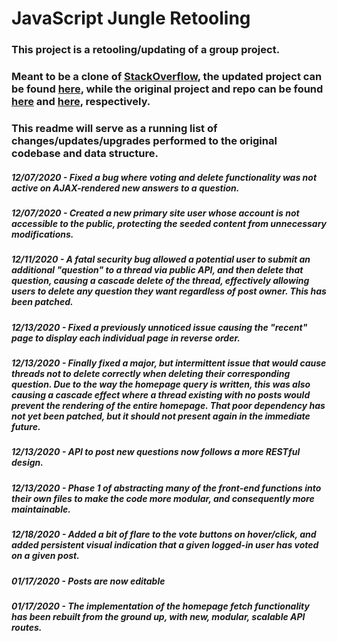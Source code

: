 # JavaScript Jungle Retooling

### This project is a retooling/updating of a group project.
### Meant to be a clone of [StackOverflow](https://www.stackoverflow.com), the updated project can be found [here](https://jsjredux.herokuapp.com), while the original project and repo can be found [here](https://javascriptjungle.herokuapp.com) and [here](https://github.com/Giiaga/JavaScriptJungle), respectively.

### This readme will serve as a running list of changes/updates/upgrades performed to the original codebase and data structure.

##### 12/07/2020 - Fixed a bug where voting and delete functionality was not active on AJAX-rendered new answers to a question.
##### 12/07/2020 - Created a new primary site user whose account is not accessible to the public, protecting the seeded content from unnecessary modifications.
##### 12/11/2020 - A fatal security bug allowed a potential user to submit an additional "question" to a thread via public API, and then delete that question, causing a cascade delete of the thread, effectively allowing users to delete any question they want regardless of post owner. This has been patched.
##### 12/13/2020 - Fixed a previously unnoticed issue causing the "recent" page to display each individual page in reverse order.
##### 12/13/2020 - Finally fixed a major, but intermittent issue that would cause threads not to delete correctly when deleting their corresponding question. Due to the way the homepage query is written, this was also causing a cascade effect where a thread existing with no posts would prevent the rendering of the entire homepage. That poor dependency has not yet been patched, but it should not present again in the immediate future.
##### 12/13/2020 - API to post new questions now follows a more RESTful design.
##### 12/13/2020 - Phase 1 of abstracting many of the front-end functions into their own files to make the code more modular, and consequently more maintainable.
##### 12/18/2020 - Added a bit of flare to the vote buttons on hover/click, and added persistent visual indication that a given logged-in user has voted on a given post.
##### 01/17/2020 - Posts are now editable
##### 01/17/2020 - The implementation of the homepage fetch functionality has been rebuilt from the ground up, with new, modular, scalable API routes.
